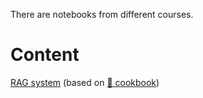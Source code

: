 There are notebooks from different courses.

# Content
[RAG system](RAG_with_SO.ipynb) (based on [🤗 cookbook](https://github.com/huggingface/cookbook))
